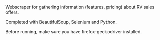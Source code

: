 Webscraper for gathering information (features, pricing) about RV sales offers.

Completed with BeautifulSoup, Selenium and Python.

Before running, make sure you have firefox-geckodriver installed.
